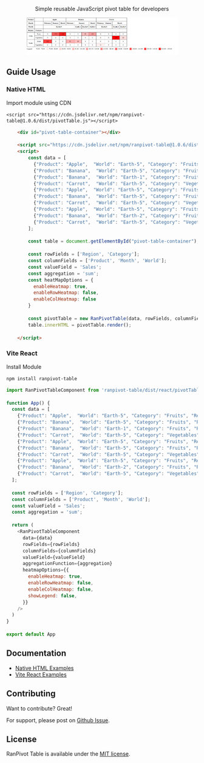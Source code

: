 <p align="center">
    Simple reusable JavaScript pivot table for developers
</p>

<div align="center">
  <a href="https://github.com/FRanggaY/ranpivot-table">
    <img src="examples/PivotTable.png" width="400px" alt="Thumbnail">
  </a>
</div>

## Guide Usage

### Native HTML

Import module using CDN

```
<script src="https://cdn.jsdelivr.net/npm/ranpivot-table@1.0.6/dist/pivotTable.js"></script>
```

```html
    <div id="pivot-table-container"></div>

    <script src="https://cdn.jsdelivr.net/npm/ranpivot-table@1.0.6/dist/pivotTable.js"></script>
    <script>
        const data = [
          {"Product": "Apple",  "World": "Earth-5", "Category": "Fruits", "Region": "North", "Month": "January", "Sales": 120},
          {"Product": "Banana",  "World": "Earth-5", "Category": "Fruits", "Region": "North", "Month": "January", "Sales": 90},
          {"Product": "Banana",  "World": "Earth-1", "Category": "Fruits", "Region": "South", "Month": "January", "Sales": 90},
          {"Product": "Carrot",  "World": "Earth-5", "Category": "Vegetables", "Region": "North", "Month": "January", "Sales": 70},
          {"Product": "Apple",  "World": "Earth-5", "Category": "Fruits", "Region": "South", "Month": "February", "Sales": 130},
          {"Product": "Banana",  "World": "Earth-5", "Category": "Fruits", "Region": "South", "Month": "February", "Sales": 95},
          {"Product": "Carrot",  "World": "Earth-5", "Category": "Vegetables", "Region": "South", "Month": "February", "Sales": 75},
          {"Product": "Apple",  "World": "Earth-5", "Category": "Fruits", "Region": "North", "Month": "March", "Sales": 140},
          {"Product": "Banana",  "World": "Earth-2", "Category": "Fruits", "Region": "North", "Month": "March", "Sales": 100},
          {"Product": "Carrot",  "World": "Earth-5", "Category": "Vegetables", "Region": "North", "Month": "March", "Sales": 80}
        ];

        const table = document.getElementById("pivot-table-container");

        const rowFields = ['Region', 'Category'];
        const columnFields = ['Product', 'Month', 'World'];
        const valueField = 'Sales';
        const aggregation = 'sum';
        const heatMapOptions = {
          enableHeatmap: true,
          enableRowHeatmap: false,
          enableColHeatmap: false
        }

        const pivotTable = new RanPivotTable(data, rowFields, columnFields, valueField, aggregation, heatMapOptions);
        table.innerHTML = pivotTable.render();

    </script>
```

### Vite React

Install Module

```
npm install ranpivot-table
```

```js
import RanPivotTableComponent from 'ranpivot-table/dist/react/pivotTable'

function App() {
  const data = [
    {"Product": "Apple",  "World": "Earth-5", "Category": "Fruits", "Region": "North", "Month": "January", "Sales": 120},
    {"Product": "Banana",  "World": "Earth-5", "Category": "Fruits", "Region": "North", "Month": "January", "Sales": 90},
    {"Product": "Banana",  "World": "Earth-1", "Category": "Fruits", "Region": "South", "Month": "January", "Sales": 90},
    {"Product": "Carrot",  "World": "Earth-5", "Category": "Vegetables", "Region": "North", "Month": "January", "Sales": 70},
    {"Product": "Apple",  "World": "Earth-5", "Category": "Fruits", "Region": "South", "Month": "February", "Sales": 130},
    {"Product": "Banana",  "World": "Earth-5", "Category": "Fruits", "Region": "South", "Month": "February", "Sales": 95},
    {"Product": "Carrot",  "World": "Earth-5", "Category": "Vegetables", "Region": "South", "Month": "February", "Sales": 75},
    {"Product": "Apple",  "World": "Earth-5", "Category": "Fruits", "Region": "North", "Month": "March", "Sales": 140},
    {"Product": "Banana",  "World": "Earth-2", "Category": "Fruits", "Region": "North", "Month": "March", "Sales": 100},
    {"Product": "Carrot",  "World": "Earth-5", "Category": "Vegetables", "Region": "North", "Month": "March", "Sales": 80}
  ];

  const rowFields = ['Region', 'Category'];
  const columnFields = ['Product', 'Month', 'World'];
  const valueField = 'Sales';
  const aggregation = 'sum';

  return (
    <RanPivotTableComponent
      data={data}
      rowFields={rowFields}
      columnFields={columnFields}
      valueField={valueField}
      aggregationFunction={aggregation}
      heatmapOptions={{
        enableHeatmap: true,
        enableRowHeatmap: false,
        enableColHeatmap: false,
        showLegend: false,
      }}
    />
  )
}

export default App
```


## Documentation

* [Native HTML Examples](https://github.com/FRanggaY/ranpivot-table/tree/master/examples/)
* [Vite React Examples](https://github.com/FRanggaY/ranpivot-table-vite-react)

## Contributing

Want to contribute? Great!

For support, please post on [Github Issue](https://github.com/FRanggaY/ranpivot-table/issues).

## License

RanPivot Table is available under the [MIT license](LICENSE.md).